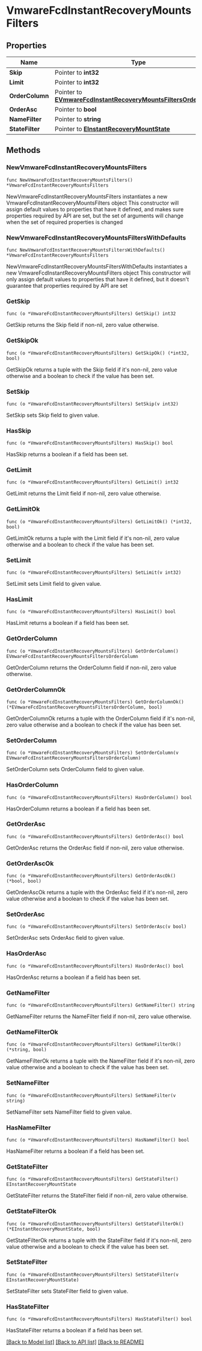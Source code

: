 # VmwareFcdInstantRecoveryMountsFilters

## Properties

Name | Type | Description | Notes
------------ | ------------- | ------------- | -------------
**Skip** | Pointer to **int32** |  | [optional] 
**Limit** | Pointer to **int32** |  | [optional] 
**OrderColumn** | Pointer to [**EVmwareFcdInstantRecoveryMountsFiltersOrderColumn**](EVmwareFcdInstantRecoveryMountsFiltersOrderColumn.md) |  | [optional] 
**OrderAsc** | Pointer to **bool** |  | [optional] 
**NameFilter** | Pointer to **string** |  | [optional] 
**StateFilter** | Pointer to [**EInstantRecoveryMountState**](EInstantRecoveryMountState.md) |  | [optional] 

## Methods

### NewVmwareFcdInstantRecoveryMountsFilters

`func NewVmwareFcdInstantRecoveryMountsFilters() *VmwareFcdInstantRecoveryMountsFilters`

NewVmwareFcdInstantRecoveryMountsFilters instantiates a new VmwareFcdInstantRecoveryMountsFilters object
This constructor will assign default values to properties that have it defined,
and makes sure properties required by API are set, but the set of arguments
will change when the set of required properties is changed

### NewVmwareFcdInstantRecoveryMountsFiltersWithDefaults

`func NewVmwareFcdInstantRecoveryMountsFiltersWithDefaults() *VmwareFcdInstantRecoveryMountsFilters`

NewVmwareFcdInstantRecoveryMountsFiltersWithDefaults instantiates a new VmwareFcdInstantRecoveryMountsFilters object
This constructor will only assign default values to properties that have it defined,
but it doesn't guarantee that properties required by API are set

### GetSkip

`func (o *VmwareFcdInstantRecoveryMountsFilters) GetSkip() int32`

GetSkip returns the Skip field if non-nil, zero value otherwise.

### GetSkipOk

`func (o *VmwareFcdInstantRecoveryMountsFilters) GetSkipOk() (*int32, bool)`

GetSkipOk returns a tuple with the Skip field if it's non-nil, zero value otherwise
and a boolean to check if the value has been set.

### SetSkip

`func (o *VmwareFcdInstantRecoveryMountsFilters) SetSkip(v int32)`

SetSkip sets Skip field to given value.

### HasSkip

`func (o *VmwareFcdInstantRecoveryMountsFilters) HasSkip() bool`

HasSkip returns a boolean if a field has been set.

### GetLimit

`func (o *VmwareFcdInstantRecoveryMountsFilters) GetLimit() int32`

GetLimit returns the Limit field if non-nil, zero value otherwise.

### GetLimitOk

`func (o *VmwareFcdInstantRecoveryMountsFilters) GetLimitOk() (*int32, bool)`

GetLimitOk returns a tuple with the Limit field if it's non-nil, zero value otherwise
and a boolean to check if the value has been set.

### SetLimit

`func (o *VmwareFcdInstantRecoveryMountsFilters) SetLimit(v int32)`

SetLimit sets Limit field to given value.

### HasLimit

`func (o *VmwareFcdInstantRecoveryMountsFilters) HasLimit() bool`

HasLimit returns a boolean if a field has been set.

### GetOrderColumn

`func (o *VmwareFcdInstantRecoveryMountsFilters) GetOrderColumn() EVmwareFcdInstantRecoveryMountsFiltersOrderColumn`

GetOrderColumn returns the OrderColumn field if non-nil, zero value otherwise.

### GetOrderColumnOk

`func (o *VmwareFcdInstantRecoveryMountsFilters) GetOrderColumnOk() (*EVmwareFcdInstantRecoveryMountsFiltersOrderColumn, bool)`

GetOrderColumnOk returns a tuple with the OrderColumn field if it's non-nil, zero value otherwise
and a boolean to check if the value has been set.

### SetOrderColumn

`func (o *VmwareFcdInstantRecoveryMountsFilters) SetOrderColumn(v EVmwareFcdInstantRecoveryMountsFiltersOrderColumn)`

SetOrderColumn sets OrderColumn field to given value.

### HasOrderColumn

`func (o *VmwareFcdInstantRecoveryMountsFilters) HasOrderColumn() bool`

HasOrderColumn returns a boolean if a field has been set.

### GetOrderAsc

`func (o *VmwareFcdInstantRecoveryMountsFilters) GetOrderAsc() bool`

GetOrderAsc returns the OrderAsc field if non-nil, zero value otherwise.

### GetOrderAscOk

`func (o *VmwareFcdInstantRecoveryMountsFilters) GetOrderAscOk() (*bool, bool)`

GetOrderAscOk returns a tuple with the OrderAsc field if it's non-nil, zero value otherwise
and a boolean to check if the value has been set.

### SetOrderAsc

`func (o *VmwareFcdInstantRecoveryMountsFilters) SetOrderAsc(v bool)`

SetOrderAsc sets OrderAsc field to given value.

### HasOrderAsc

`func (o *VmwareFcdInstantRecoveryMountsFilters) HasOrderAsc() bool`

HasOrderAsc returns a boolean if a field has been set.

### GetNameFilter

`func (o *VmwareFcdInstantRecoveryMountsFilters) GetNameFilter() string`

GetNameFilter returns the NameFilter field if non-nil, zero value otherwise.

### GetNameFilterOk

`func (o *VmwareFcdInstantRecoveryMountsFilters) GetNameFilterOk() (*string, bool)`

GetNameFilterOk returns a tuple with the NameFilter field if it's non-nil, zero value otherwise
and a boolean to check if the value has been set.

### SetNameFilter

`func (o *VmwareFcdInstantRecoveryMountsFilters) SetNameFilter(v string)`

SetNameFilter sets NameFilter field to given value.

### HasNameFilter

`func (o *VmwareFcdInstantRecoveryMountsFilters) HasNameFilter() bool`

HasNameFilter returns a boolean if a field has been set.

### GetStateFilter

`func (o *VmwareFcdInstantRecoveryMountsFilters) GetStateFilter() EInstantRecoveryMountState`

GetStateFilter returns the StateFilter field if non-nil, zero value otherwise.

### GetStateFilterOk

`func (o *VmwareFcdInstantRecoveryMountsFilters) GetStateFilterOk() (*EInstantRecoveryMountState, bool)`

GetStateFilterOk returns a tuple with the StateFilter field if it's non-nil, zero value otherwise
and a boolean to check if the value has been set.

### SetStateFilter

`func (o *VmwareFcdInstantRecoveryMountsFilters) SetStateFilter(v EInstantRecoveryMountState)`

SetStateFilter sets StateFilter field to given value.

### HasStateFilter

`func (o *VmwareFcdInstantRecoveryMountsFilters) HasStateFilter() bool`

HasStateFilter returns a boolean if a field has been set.


[[Back to Model list]](../README.md#documentation-for-models) [[Back to API list]](../README.md#documentation-for-api-endpoints) [[Back to README]](../README.md)


